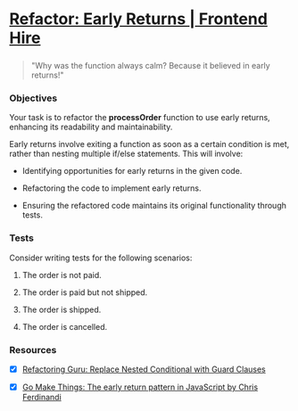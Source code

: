 # [Refactor: Early Returns | Frontend Hire](https://www.frontendhire.com/questions/early-returns-js)

##### 

> "Why was the function always calm? Because it believed in early returns!" 

##### 

### Objectives

Your task is to refactor the **processOrder** function to use early returns, enhancing its readability and maintainability. 

Early returns involve exiting a function as soon as a certain condition is met, rather than nesting multiple if/else statements. This will involve:

- Identifying opportunities for early returns in the given code.

- Refactoring the code to implement early returns.

- Ensuring the refactored code maintains its original functionality through tests.

### Tests

Consider writing tests for the following scenarios:

1. The order is not paid.

2. The order is paid but not shipped.

3. The order is shipped.

4. The order is cancelled.

### Resources

- [x] [Refactoring Guru: Replace Nested Conditional with Guard Clauses](https://refactoring.guru/replace-nested-conditional-with-guard-clauses)

- [x] [Go Make Things: The early return pattern in JavaScript by Chris Ferdinandi](https://gomakethings.com/the-early-return-pattern-in-javascript/)
